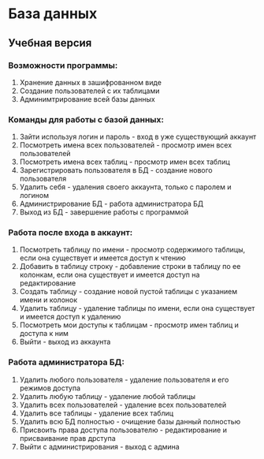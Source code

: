 # База данных
## Учебная версия
### Возможности программы:
1) Хранение данных в зашифрованном виде
2) Создание пользователей с их таблицами
3) Админимтрирование всей базы данных
### Команды для работы с базой данных:
1) Зайти используя логин и пароль - вход в уже существующий аккаунт
2) Посмотреть имена всех пользователей - просмотр имен всех пользователей
3) Посмотреть имена всех таблиц  - просмотр имен всех таблиц
4) Зарегистрировать пользователя в БД  - создание нового пользователя
5) Удалить себя - удаления своего аккаунта, только с паролем и логином
6) Администрирование БД - работа администратора БД
7) Выход из БД - завершение работы с программой
### Работа после входа в аккаунт:
1) Посмотреть таблицу по имени - просмотр содержимого таблицы, если она существует и имеется доступ к чтению
2) Добавить в таблицу строку - добавление строки в таблицу по ее колонкам, если она существует и имеется доступ на редактирование
3) Создать таблицу - создание новой пустой таблицы с указанием имени и колонок
4) Удалить таблицу - удаление таблицы по имени, если она существует и имеется доступ к удалению
5) Посмотреть мои доступы к таблицам - просмотр имен таблиц и доступа к ним
6) Выйти - выход из аккаунта
### Работа администратора БД:
1) Удалить любого пользователя - удаление пользователя и его режимов доступа
2) Удалить любую таблицу - удаление любой таблицы
3) Удалить всех пользователей - удаление всех пользователей
4) Удалить все таблицы - удаление всех таблиц
5) Удалить всю БД полностью  - очищение базы данный полностью
6) Присвоить права доступа пользователю - редактирование и присваивание прав дрступа
7) Выйти с администрирования - выход с админа
